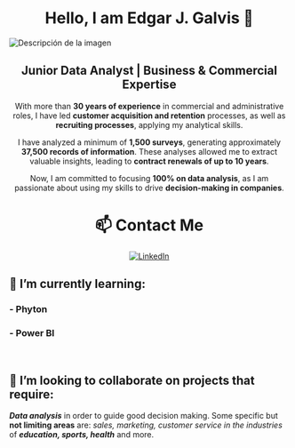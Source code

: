 ## <h1 align="center">Hello, I am Edgar J. Galvis 👋</h1>

<img src=https://github.com/user-attachments/assets/f1cbd775-44cc-4f00-ad9d-924441d56f98 alt="Descripción de la imagen" style="max-width: 100%; height: auto;">

<div align="center">

## Junior Data Analyst | Business & Commercial Expertise

With more than **30 years of experience** in commercial and administrative roles, I have led **customer acquisition and retention** processes, as well as **recruiting processes**, applying my analytical skills.

I have analyzed a minimum of **1,500 surveys**, generating approximately **37,500 records of information**. These analyses allowed me to extract valuable insights, leading to **contract renewals of up to 10 years**.

Now, I am committed to focusing **100% on data analysis**, as I am passionate about using my skills to drive **decision-making in companies**.

# 📫 Contact Me  

[![LinkedIn](https://img.shields.io/badge/LinkedIn-Profile-blue?style=for-the-badge&logo=linkedin&logoColor=white)]( www.linkedin.com/in/edgar-j-galvis)
</div>

<div align="left">

##  🌱 I’m currently learning:

  ###  - Phyton
  ###  - Power BI
<br>

## 👯 I’m looking to collaborate on projects that require:
   ***Data analysis*** in order to guide good decision making. Some specific but **not limiting areas** are: *sales, marketing, customer service in the industries* of ***education, sports, health*** and more.

</div>





<!--
**edgarjgalvis/edgarjgalvis** is a ✨ _special_ ✨ repository because its `README.md` (this file) appears on your GitHub profile.

Here are some ideas to get you started:

- 🔭 I’m currently working on ...
- 🌱 I’m currently learning ...
- 👯 I’m looking to collaborate on ...
- 🤔 I’m looking for help with ...
- 💬 Ask me about ...
- 📫 How to reach me: ...
- 😄 Pronouns: ...
- ⚡ Fun fact: ...
-->
